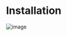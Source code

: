 # Installation

![image](https://user-images.githubusercontent.com/83491188/209528272-2ffc791a-f6b0-4ad0-bb32-169be9444bcb.png)
